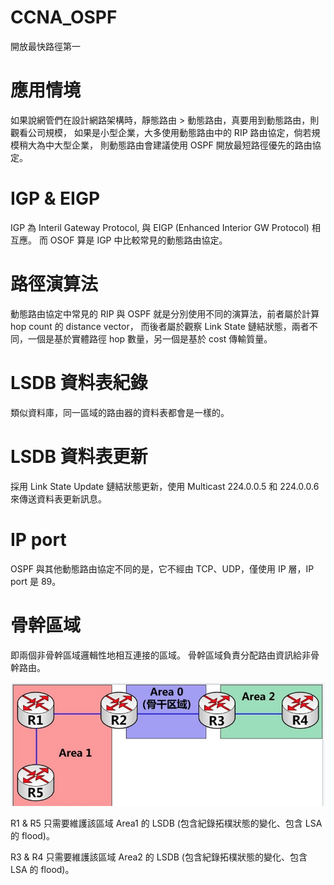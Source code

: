 # CCNA_OSPF
開放最快路徑第一

# 應用情境

如果說網管們在設計網路架構時，靜態路由 > 動態路由，真要用到動態路由，則觀看公司規模，
如果是小型企業，大多使用動態路由中的 RIP 路由協定，倘若規模稍大為中大型企業，
則動態路由會建議使用 OSPF 開放最短路徑優先的路由協定。

# IGP & EIGP

IGP 為 Interil Gateway Protocol, 與 EIGP (Enhanced Interior GW Protocol) 相互應。
而 OSOF 算是 IGP 中比較常見的動態路由協定。

# 路徑演算法

動態路由協定中常見的 RIP 與 OSPF 就是分別使用不同的演算法，前者屬於計算 hop count 的 distance vector，
而後者屬於觀察 Link State 鏈結狀態，兩者不同，一個是基於實體路徑 hop 數量，另一個是基於 cost 傳輸質量。

# LSDB 資料表紀錄

類似資料庫，同一區域的路由器的資料表都會是一樣的。

# LSDB 資料表更新

採用 Link State Update 鏈結狀態更新，使用 Multicast 224.0.0.5 和 224.0.0.6 來傳送資料表更新訊息。

# IP port

OSPF 與其他動態路由協定不同的是，它不經由 TCP、UDP，僅使用 IP 層，IP port 是 89。

# 骨幹區域

即兩個非骨幹區域邏輯性地相互連接的區域。
骨幹區域負責分配路由資訊給非骨幹路由。

![backbone area](https://raw.githubusercontent.com/QueenieCplusplus/CCNA2020_OSPF/master/backbone_area.png)

R1 & R5 只需要維護該區域 Area1 的 LSDB (包含紀錄拓樸狀態的變化、包含 LSA 的 flood)。

R3 & R4 只需要維護該區域 Area2 的 LSDB (包含紀錄拓樸狀態的變化、包含 LSA 的 flood)。
